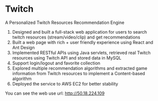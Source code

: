 # Twitch
A Personalized Twitch Resources Recommendation Engine

1. Designed and built a full-stack web application for users to search twitch resources (stream/video/clip) and get recommendations
2. Built a web page with rich + user friendly experience using React and Ant Design
3. Implemented RESTful APIs using Java servlets, retrieved real Twitch resources using Twitch API and stored data in MySQL
4. Support login/logout and favorite collection
5. Explored multiple recommendation algorithms and extracted game information from Twitch resources to implement a Content-based algorithm
6. Deployed the service to AWS EC2 for better stability

You can see the web use url:
http://50.18.224.109
